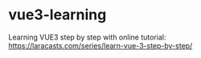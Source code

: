 # vue3-learning

Learning VUE3 step by step with online tutorial: https://laracasts.com/series/learn-vue-3-step-by-step/
